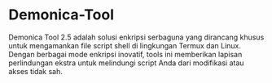 # Demonica-Tool
Demonica Tool 2.5 adalah solusi enkripsi serbaguna yang dirancang khusus untuk mengamankan file script shell di lingkungan Termux dan Linux. Dengan berbagai mode enkripsi inovatif, tools ini memberikan lapisan perlindungan ekstra untuk melindungi script Anda dari modifikasi atau akses tidak sah.
